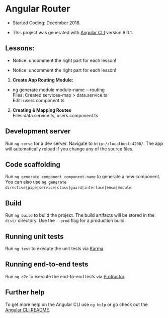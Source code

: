 # Angular Router

- Started Coding: December 2018.

- This project was generated with [Angular CLI](https://github.com/angular/angular-cli) version 8.0.1.

## Lessons:

- Notice: uncomment the right part for each lesson!

- Notice: uncomment the right part for each lesson!

1. <b>Create App Routing Module:</b> <br>
- ng generate module module-name --routing<br>
Files: Created services-map > data.service.ts <br>
Edit: users.component.ts

2. <b>Creating & Mapping Routes</b> <br>
Files:data.service.ts, users.component.ts


## Development server

Run `ng serve` for a dev server. Navigate to `http://localhost:4200/`. The app will automatically reload if you change any of the source files.

## Code scaffolding

Run `ng generate component component-name` to generate a new component. You can also use `ng generate directive|pipe|service|class|guard|interface|enum|module`.

## Build

Run `ng build` to build the project. The build artifacts will be stored in the `dist/` directory. Use the `--prod` flag for a production build.

## Running unit tests

Run `ng test` to execute the unit tests via [Karma](https://karma-runner.github.io).

## Running end-to-end tests

Run `ng e2e` to execute the end-to-end tests via [Protractor](http://www.protractortest.org/).

## Further help

To get more help on the Angular CLI use `ng help` or go check out the [Angular CLI README](https://github.com/angular/angular-cli/blob/master/README.md).
